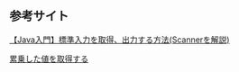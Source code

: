 ## 参考サイト
[【Java入門】標準入力を取得、出力する方法(Scannerを解説)](https://www.sejuku.net/blog/65530)

[累乗した値を取得する](https://www.javadrive.jp/start/math/index4.html)